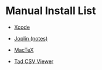 # Manual Install List

* [Xcode](https://itunes.apple.com/us/app/xcode/id497799835?mt=12)

* [Joplin (notes)](https://joplinapp.org)

* [MacTeX](https://tug.org/mactex/downloading.html)

* [Tad CSV Viewer](http://tadviewer.com/)
